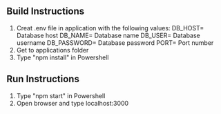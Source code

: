 ## Build Instructions
1. Creat .env file in application with the following values:
    DB_HOST= Database host
    DB_NAME= Database name
    DB_USER= Database username
    DB_PASSWORD= Database password
    PORT= Port number
2. Get to applications folder
3. Type "npm install" in Powershell

## Run Instructions
1. Type "npm start" in Powershell
2. Open browser and type localhost:3000
